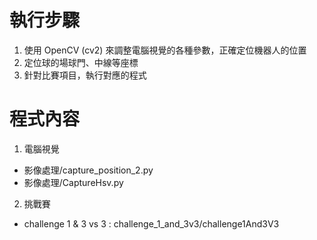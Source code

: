 # 執行步驟

1. 使用 OpenCV (cv2) 來調整電腦視覺的各種參數，正確定位機器人的位置
2. 定位球的場球門、中線等座標
3. 針對比賽項目，執行對應的程式

# 程式內容

1. 電腦視覺

- 影像處理/capture_position_2.py
- 影像處理/CaptureHsv.py

2. 挑戰賽

- challenge 1 & 3 vs 3 : challenge_1_and_3v3/challenge1And3V3
